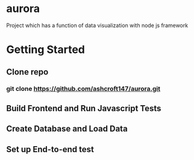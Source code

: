 # aurora
Project which has a function of data visualization with node js framework

# Getting Started #

## Clone repo ##
### git clone https://github.com/ashcroft147/aurora.git ###

## Build Frontend and Run Javascript Tests ##

## Create Database and Load Data ##

## Set up End-to-end test ##
